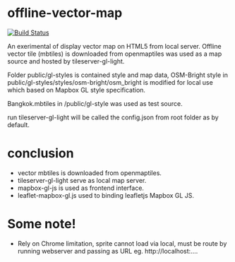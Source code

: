 # offline-vector-map

[![Build Status](https://travis-ci.org/joemccann/dillinger.svg?branch=master)](https://travis-ci.org/joemccann/dillinger)

An exerimental of display vector map on HTML5 from local server. Offline vector tile (mbtiles) is downloaded from openmaptiles was used as a map source and hosted by tileserver-gl-light. 

Folder public/gl-styles is contained style and map data, OSM-Bright style in public/gl-styles/styles/osm-bright/osm_bright is modified for local use which based on Mapbox GL style specification. 

Bangkok.mbtiles in /public/gl-style was used as test source.

run tileserver-gl-light will be called the config.json from root folder as by default.  

# conclusion
  - vector mbtiles is downloaded from openmaptiles.
  - tileserver-gl-light serve as local map server. 
  - mapbox-gl-js is used as frontend interface.
  - leaflet-mapbox-gl.js used to binding leafletjs Mapbox GL JS.

# Some note!

  - Rely on Chrome limitation, sprite cannot load via local, must be route by running webserver and passing as URL eg. http://localhost:....

